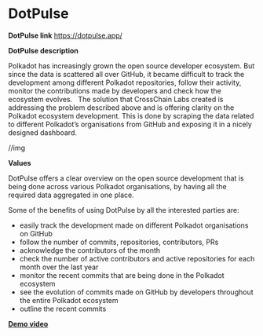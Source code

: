 # DotPulse

**DotPulse link** https://dotpulse.app/

**DotPulse description**

Polkadot has increasingly grown the open source developer ecosystem. But since the data is scattered all over GitHub, it became difficult to track the development among different Polkadot repositories, follow their activity, monitor the contributions made by developers and check how the ecosystem evolves. 
 
The solution that CrossChain Labs created is addressing the problem described above and is offering clarity on the Polkadot ecosystem development. This is done by scraping the data related to different Polkadot’s organisations from GitHub and exposing it in a nicely designed dashboard.

//img

**Values**

DotPulse offers a clear overview on the open source development that is being done across various Polkadot organisations, by having all the required data aggregated in one place.

Some of the benefits of using DotPulse by all the interested parties are:
 - easily track the development made on different Polkadot organisations on GitHub
 - follow the number of commits, repositories, contributors, PRs
 - acknowledge the contributors of the month
 - check the number of active contributors and active repositories for each month over the last year
 - monitor the recent commits that are being done in the Polkadot ecosystem
 - see the evolution of commits made on GitHub by developers throughout the entire Polkadot ecosystem
 - outline the recent commits

**[Demo video](https://drive.google.com/file/d/1b0Mz9aIjra9NJDmaz_RVURbaLrXjnQnw/view?usp=sharing)**